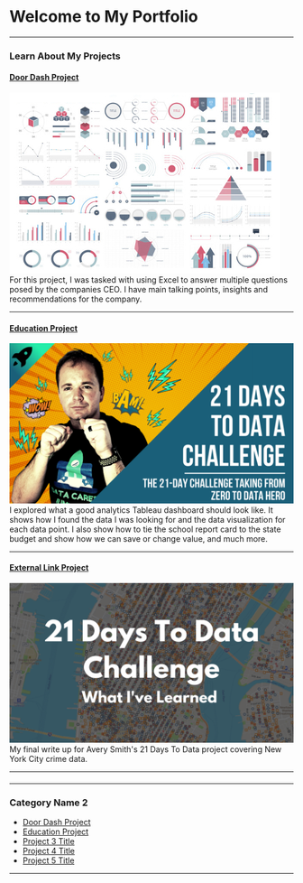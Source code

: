 # Welcome to My Portfolio

---

### Learn About My Projects

#### [Door Dash Project](/sample_project)
<img src="images/dummy_thumbnail.jpg?raw=true"/>
For this project, I was tasked with using Excel to answer multiple questions posed by the companies CEO.  I have main talking points, insights and recommendations for the company.

---
#### [Education Project](/https://www.linkedin.com/pulse/massachusetts-school-report-card-dan-waterstradt/)
<img src="images/21 Days To Data Challenge.png?raw=true"/>
I explored what a good analytics Tableau dashboard should look like.  It shows how I found the data I was looking for and the data visualization for each data point.  I also show how to tie the school report card to the state budget and show how we can save or change value, and much more. 

---
#### [External Link Project](https://www.linkedin.com/pulse/what-i-learned-21-days-data-avery-smith)
[<img src="images/21 Days To Data Challenge What I've Learned Cover.png?raw=true"/>](https://www.linkedin.com/pulse/what-i-learned-21-days-data-avery-smith)
My final write up for Avery Smith's 21 Days To Data project covering New York City crime data. 


---
#### 

---

### Category Name 2

- [Door Dash Project](https://www.linkedin.com/pulse/massachusetts-school-report-card-dan-waterstradt/)
- [Education Project](https://www.linkedin.com/pulse/market-analysis-door-dash-using-excel-dan-waterstradt/?trackingId=8xNEZCqKS%2Fm93kXr0xiOlQ%3D%3D)
- [Project 3 Title](http://example.com/)
- [Project 4 Title](http://example.com/)
- [Project 5 Title](http://example.com/)

---




